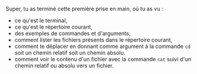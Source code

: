 
Super, tu as terminé cette première prise en main, où tu as vu :

* ce qu'est le terminal,
* ce qu'est le répertoire courant,
* des exemples de commandes et d'arguments,
* comment lister les fichiers présents dans le répertoire courant,
* comment te déplacer en donnant comme argument à la commande `cd` soit un chemin relatif soit un chemin absolu.
* comment voir le contenu d'un fichier avec la commande `cat` suivi d'un chemin relatif ou absolu vers un fichier.




